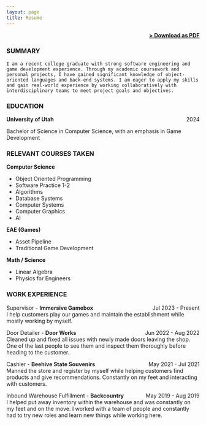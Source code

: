 ```yaml
---
layout: page
title: Resume
---
```


<span style="float: right; "><a href="{{ '/assets/DMS_Resume.pdf' | prepend: site.baseurl }}"><strong>> Download as PDF</strong></a> </span>
<br>

### SUMMARY
``` I am a recent college graduate with strong software engineering and game development experience. Through my academic coursework and personal projects, I have gained significant knowledge of object-oriented languages and back-end systems. I am eager to apply my skills and gain real-world experience by working collaboratively with interdisciplinary teams to meet project goals and objectives.  ```  

### EDUCATION

**University of Utah** <span style="float: right; ">2024</span> 

Bachelor of Science in Computer Science, with an emphasis in Game Development
 
### RELEVANT COURSES TAKEN

**Computer Science** 
- Object Oriented Programming
- Software Practice 1-2
- Algorithms
- Database Systems
- Computer Systems
- Computer Graphics
- AI

**EAE (Games)**
- Asset Pipeline
- Traditional Game Development

**Math / Science**
- Linear Algebra
- Physics for Engineers

### WORK EXPERIENCE

Supervisor - **Immersive Gamebox** <span style="float: right; ">Jul 2023 - Present</span>  
I help customers play our games and maintain the establishment while mostly working by myself.

Door Detailer - **Door Works** <span style="float: right; ">Jun 2022 - Aug 2022</span>  
Cleaned up and fixed all issues with newly made doors leaving the shop. One of the last people to see them and inspect them thoroughly before heading to the customer. 

Cashier - **Beehive State Souvenirs** <span style="float: right; ">May 2021 - Jul 2021</span>  
Manned the store and register by myself while helping customers find products and give recommendations. Constantly on my feet and interacting with customers.

Inbound Warehouse Fulfillment - **Backcountry** <span style="float: right; ">May 2019 - Aug 2019</span>  
I helped put away inventory within the warehouse and was constantly on my feet and on the move. I worked with a team of people and constantly had to try new roles and learn new things while working here.